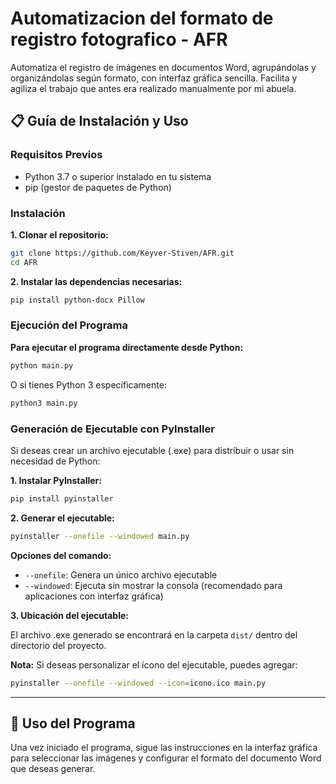 # Automatizacion del formato de registro fotografico - AFR

Automatiza el registro de imágenes en documentos Word, agrupándolas y organizándolas según formato, con interfaz gráfica sencilla. Facilita y agiliza el trabajo que antes era realizado manualmente por mi abuela.

## 📋 Guía de Instalación y Uso

### **Requisitos Previos**

- Python 3.7 o superior instalado en tu sistema
- pip (gestor de paquetes de Python)

### **Instalación**

**1. Clonar el repositorio:**

```bash
git clone https://github.com/Keyver-Stiven/AFR.git
cd AFR
```

**2. Instalar las dependencias necesarias:**

```bash
pip install python-docx Pillow
```

### **Ejecución del Programa**

**Para ejecutar el programa directamente desde Python:**

```bash
python main.py
```

O si tienes Python 3 específicamente:

```bash
python3 main.py
```

### **Generación de Ejecutable con PyInstaller**

Si deseas crear un archivo ejecutable (.exe) para distribuir o usar sin necesidad de Python:

**1. Instalar PyInstaller:**

```bash
pip install pyinstaller
```

**2. Generar el ejecutable:**

```bash
pyinstaller --onefile --windowed main.py
```

**Opciones del comando:**
- `--onefile`: Genera un único archivo ejecutable
- `--windowed`: Ejecuta sin mostrar la consola (recomendado para aplicaciones con interfaz gráfica)

**3. Ubicación del ejecutable:**

El archivo .exe generado se encontrará en la carpeta `dist/` dentro del directorio del proyecto.

**Nota:** Si deseas personalizar el ícono del ejecutable, puedes agregar:

```bash
pyinstaller --onefile --windowed --icon=icono.ico main.py
```

---

## 🚀 Uso del Programa

Una vez iniciado el programa, sigue las instrucciones en la interfaz gráfica para seleccionar las imágenes y configurar el formato del documento Word que deseas generar.
